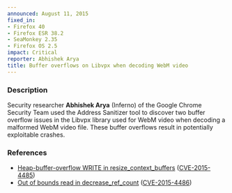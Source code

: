 ```yaml
---
announced: August 11, 2015
fixed_in:
- Firefox 40
- Firefox ESR 38.2
- SeaMonkey 2.35
- Firefox OS 2.5
impact: Critical
reporter: Abhishek Arya
title: Buffer overflows on Libvpx when decoding WebM video
---
```


<h3>Description</h3>

<p>Security researcher <strong>Abhishek Arya</strong> (Inferno) of the Google
Chrome Security Team used the Address Sanitizer tool to discover two buffer
overflow issues in the Libvpx library used for WebM video when decoding a
malformed WebM video file. These buffer overflows result in potentially
exploitable crashes.  
</p>

<h3>References</h3>

<ul>
  <li><a href="https://bugzilla.mozilla.org/show_bug.cgi?id=1177948">
       Heap-buffer-overflow WRITE in resize_context_buffers</a>
(<a href="http://cve.mitre.org/cgi-bin/cvename.cgi?name=CVE-2015-4485"
class="ex-ref">CVE-2015-4485</a>)</li>
  <li><a href="https://bugzilla.mozilla.org/show_bug.cgi?id=1178148">
       Out of bounds read in decrease_ref_count</a>
(<a href="http://cve.mitre.org/cgi-bin/cvename.cgi?name=CVE-2015-4486"
class="ex-ref">CVE-2015-4486</a>)</li>
</ul>



